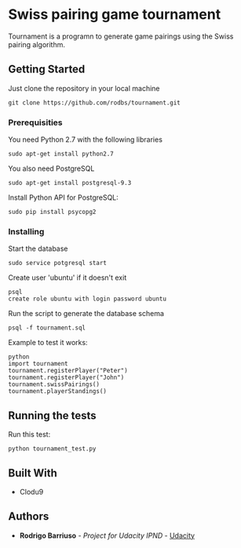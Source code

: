 # Swiss pairing game tournament

Tournament is a programn to generate game pairings using the Swiss pairing algorithm.

## Getting Started

Just clone the repository in your local machine

```
git clone https://github.com/rodbs/tournament.git
```

### Prerequisities

You need Python 2.7 with the following libraries

```
sudo apt-get install python2.7
```

You also need PostgreSQL
```
sudo apt-get install postgresql-9.3
```

Install Python API for PostgreSQL:
```
sudo pip install psycopg2
```

### Installing

Start the database
```
sudo service potgresql start

```
Create user 'ubuntu' if it doesn't exit
```
psql 
create role ubuntu with login password ubuntu
```

Run the script to generate the database schema
```
psql -f tournament.sql
```

Example to test it works:
```
python
import tournament
tournament.registerPlayer("Peter")
tournament.registerPlayer("John")
tournament.swissPairings()
tournament.playerStandings()
```

## Running the tests

Run this test:
```
python tournament_test.py
``` 

## Built With

* Clodu9


## Authors

* **Rodrigo Barriuso** - *Project for Udacity IPND* - [Udacity](https://github.com/udacity/fullstack-nanodegree-vm)

 